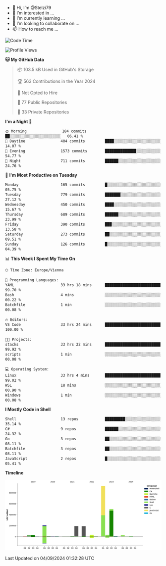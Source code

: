 - 👋 Hi, I’m @Stelzi79
- 👀 I’m interested in ...
- 🌱 I’m currently learning ...
- 💞️ I’m looking to collaborate on ...
- 📫 How to reach me ...

<!--START_SECTION:waka-->
![Code Time](http://img.shields.io/badge/Code%20Time-1%2C051%20hrs%2058%20mins-blue)

![Profile Views](http://img.shields.io/badge/Profile%20Views-0-blue)

**🐱 My GitHub Data** 

> 📦 103.5 kB Used in GitHub's Storage 
 > 
> 🏆 563 Contributions in the Year 2024
 > 
> 🚫 Not Opted to Hire
 > 
> 📜 77 Public Repositories 
 > 
> 🔑 33 Private Repositories 
 > 
**I'm a Night 🦉** 

```text
🌞 Morning                184 commits         ██░░░░░░░░░░░░░░░░░░░░░░░   06.41 % 
🌆 Daytime                404 commits         ████░░░░░░░░░░░░░░░░░░░░░   14.07 % 
🌃 Evening                1573 commits        ██████████████░░░░░░░░░░░   54.77 % 
🌙 Night                  711 commits         ██████░░░░░░░░░░░░░░░░░░░   24.76 % 
```
📅 **I'm Most Productive on Tuesday** 

```text
Monday                   165 commits         █░░░░░░░░░░░░░░░░░░░░░░░░   05.75 % 
Tuesday                  779 commits         ███████░░░░░░░░░░░░░░░░░░   27.12 % 
Wednesday                450 commits         ████░░░░░░░░░░░░░░░░░░░░░   15.67 % 
Thursday                 689 commits         ██████░░░░░░░░░░░░░░░░░░░   23.99 % 
Friday                   390 commits         ███░░░░░░░░░░░░░░░░░░░░░░   13.58 % 
Saturday                 273 commits         ██░░░░░░░░░░░░░░░░░░░░░░░   09.51 % 
Sunday                   126 commits         █░░░░░░░░░░░░░░░░░░░░░░░░   04.39 % 
```


📊 **This Week I Spent My Time On** 

```text
🕑︎ Time Zone: Europe/Vienna

💬 Programming Languages: 
YAML                     33 hrs 18 mins      █████████████████████████   99.70 % 
Bash                     4 mins              ░░░░░░░░░░░░░░░░░░░░░░░░░   00.22 % 
Batchfile                1 min               ░░░░░░░░░░░░░░░░░░░░░░░░░   00.08 % 

🔥 Editors: 
VS Code                  33 hrs 24 mins      █████████████████████████   100.00 % 

🐱‍💻 Projects: 
stacks                   33 hrs 22 mins      █████████████████████████   99.92 % 
scripts                  1 min               ░░░░░░░░░░░░░░░░░░░░░░░░░   00.08 % 

💻 Operating System: 
Linux                    33 hrs 4 mins       █████████████████████████   99.02 % 
WSL                      18 mins             ░░░░░░░░░░░░░░░░░░░░░░░░░   00.90 % 
Windows                  1 min               ░░░░░░░░░░░░░░░░░░░░░░░░░   00.08 % 
```

**I Mostly Code in Shell** 

```text
Shell                    13 repos            █████████░░░░░░░░░░░░░░░░   35.14 % 
C#                       9 repos             ██████░░░░░░░░░░░░░░░░░░░   24.32 % 
Go                       3 repos             ██░░░░░░░░░░░░░░░░░░░░░░░   08.11 % 
Batchfile                3 repos             ██░░░░░░░░░░░░░░░░░░░░░░░   08.11 % 
JavaScript               2 repos             █░░░░░░░░░░░░░░░░░░░░░░░░   05.41 % 
```



**Timeline**

![Lines of Code chart](https://raw.githubusercontent.com/Stelzi79/Stelzi79/main/assets/bar_graph.png)


 Last Updated on 04/09/2024 01:32:28 UTC
<!--END_SECTION:waka-->

<!---
Stelzi79/Stelzi79 is a ✨ special ✨ repository because its `README.md` (this file) appears on your GitHub profile.
You can click the Preview link to take a look at your changes.
--->
